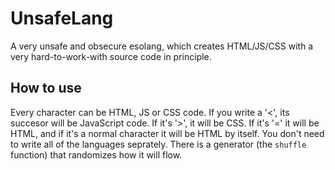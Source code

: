 # UnsafeLang
A very unsafe and obsecure esolang, which creates HTML/JS/CSS with a very hard-to-work-with source code in principle.
## How to use
Every character can be HTML, JS or CSS code. If you write a '<', its succesor will be JavaScript code. If it's '>', it will be CSS.
If it's '=' it will be HTML, and if it's a normal character it will be HTML by itself.
You don't need to write all of the languages seprately. There is a generator (the `shuffle` function) that randomizes how it will flow.
